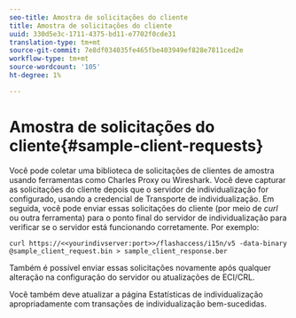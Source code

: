 ```yaml
---
seo-title: Amostra de solicitações do cliente
title: Amostra de solicitações do cliente
uuid: 330d5e3c-1711-4375-bd11-e7702f0cde31
translation-type: tm+mt
source-git-commit: 7e8df034035fe465fbe403949ef828e7811ced2e
workflow-type: tm+mt
source-wordcount: '105'
ht-degree: 1%

---
```



# Amostra de solicitações do cliente{#sample-client-requests}

Você pode coletar uma biblioteca de solicitações de clientes de amostra usando ferramentas como Charles Proxy ou Wireshark. Você deve capturar as solicitações do cliente depois que o servidor de individualização for configurado, usando a credencial de Transporte de individualização. Em seguida, você pode enviar essas solicitações do cliente (por meio de *curl* ou outra ferramenta) para o ponto final do servidor de individualização para verificar se o servidor está funcionando corretamente. Por exemplo:

```
curl https://<<yourindivserver:port>>/flashaccess/i15n/v5 -­data-binary  
@sample_client_request.bin > sample_client_response.ber
```

Também é possível enviar essas solicitações novamente após qualquer alteração na configuração do servidor ou atualizações de ECI/CRL.

Você também deve atualizar a página Estatísticas de individualização apropriadamente com transações de individualização bem-sucedidas.
